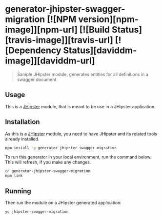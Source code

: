 # generator-jhipster-swagger-migration [![NPM version][npm-image]][npm-url] [![Build Status][travis-image]][travis-url] [![Dependency Status][daviddm-image]][daviddm-url]
> Sample JHipster module,  generates entities for all definitions in a swagger document

## Usage

This is a [JHipster](http://jhipster.github.io/) module, that is meant to be use in a JHipster application.

## Installation
As this is a [JHipster](http://jhipster.github.io/) module, you need to have JHipster and its related tools already installed.

```bash
npm install -g generator-jhipster-swagger-migration
```

To run this generator in your local environment, run the command below. This will refresh, if you make any changes.

```bash
cd generator-jhipster-swagger-migration
npm link
```

## Running

Then run the module on a JHipster generated application:

```bash
yo jhipster-swagger-migration
```
